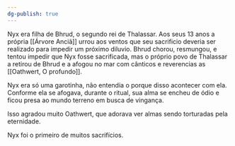 ```yaml
---
dg-publish: true
---
```




Nyx era filha de Bhrud, o segundo rei de Thalassar. Aos seus 13 anos a própria [[Árvore Anciã]] urrou aos ventos que seu sacrificio deveria ser realizado para impedir um próximo diluvio. Bhrud chorou, resmungou, e tentou impedir que Nyx fosse sacrificada, mas o próprio povo de Thalassar a retirou de Bhrud e a afogou no mar com cânticos e reverencias as [[Oathwert, O profundo]].

Nyx era só uma garotinha, não entendia o porque disso acontecer com ela. Conforme ela se afogava, durante o ritual, sua alma se encheu de ódio e ficou presa ao mundo terreno em busca de vingança.

Isso agradou muito Oathwert, que adorava ver almas sendo torturadas pela eternidade. 

Nyx foi o primeiro de muitos sacrifícios. 